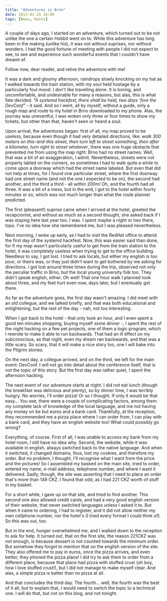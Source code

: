 ```yaml
---
title: "Adventures in Brno"
date: 2013-02-25 16:00
tags: [News, Rants]
---
```


A couple of days ago, I started on an adventure, which turned out to
be not unlike the one a certain Hobbit went on to. While this
adventure has long been in the making (unlike his), it was not without
suprises, nor without wonders. I had the good fortune of meeting with
people I did not expect to see, to see and experience such wonderful
events that I couldn't have dreamt of.

Follow now, dear reader, and relive the adventure with me!

<!-- more -->

It was a dark and gloomy afternoon, raindrops slowly knocking on my
hat as I walked towards the train station, with my soul held hostage
by a particularly foul mood. I don't like travelling alone. It is
boring, and uncomfortable, and undesirable for many a reasons, but
alas, this is what fate decided. *"A systemd hackfest, there
shall be held, two days 'fore the DevConf"* - it said. And so I went,
all by myself, without a guide, only a rough map and route to my hotel
in Brno downloaded to my phone. Alas, the journey was uneventful, I
was woken only three or four times to show my tickets, but other than
that, haven't seen or heard a soul.

Upon arrival, the adventures began: first of all, my map proved to be
useless, because even though it had very detailed directions, like:
*walk 300 meters on this-and-this street, then turn left to street
something, then after a kilometer, turn right to street whatever*,
there was one huge obstacle that prevented me from using the map
right: Brno had no street names. Well, that was a bit of an
exaggeration, I admit. Nevertheless, streets were not properly labled
on the corners, so sometimes I had to walk quite a while to come upon
a doorway which had the street name labeled. But even that did not
help at times, for I found one particular street, where the first
doorway had one street name (and not the one I expected to be on), the
second had another, and the third a third - all within 200m! Oh, and
the fourth had all three. It was a bit of a mess, but in the end, I
got to the hotel within fourty minutes or so, which was not much
longer than what the route planner predicted.

The first (pleasant!) suprise came when I arrived at the hotel,
greeted the recepcionist, and without as much as a second thought, she
asked back if I was staying here last year too. I was. I spent maybe a
night or two there, tops. I've no idea how she remembered me, but I
was pleased nevertheless.

Next morning, I woke up early, as I had to visit the RedHat office to
attend the first day of the systemd hackfest. Now, this was easier
said than done, for if my map wasn't particularly useful to get from
the train station to the hotel, it was completely useless when trying
to get to the office building. Needless to say, I got lost. I tried to
ask locals, but either my english is too poor, or theirs was, or they
just didn't want to get bothered by me asking for directions. I got
lost around three times during the trip, observed not only the
peculiar traffic in Brno, but the local young university folk
too. They didn't speak english, either. Oh well! That one hour walk I
planned took about three, and my feet hurt even now, days later, but I
eventually got there.

As far as the adventure goes, the first day wasn't amazing. I did meet
with an old collegue, and we talked briefly, and that was both
educational and enlightening, but the rest of the day - nah, not too
interesting.

When I got back to the hotel - that only took an hour, and I even
spent a good ten minutes shopping, buying myself some dinner -, I
spent the rest of the night hacking on a few pet projects, one of them
a logic program, which I rewrote to make it able to run
backwards. That had an ill effect on my subconscious, as that night,
even my dream ran backwards, and that was a little scary. So scary,
that it will make a nice story too, one I will bake into the Pilgrim
stories.

On the next day, a collegue arrived, and on the third, we left for the
main event: DevConf. I will not go into detail about the conference
itself, that is not the topic of this story. But the first day was
rather quiet, I spent the afternoon hacking.

The next event of our adventure starts at night. I did not eat lunch
(though the breakfast was delicious and plenty), so by dinner time, I
was terribly hungry. No worries, I'll order pizza! Or so I thought. If
only it would be that easy... You see, there were a couple of
complicating factors, among them my complete lack of knowledge of the
local language, and me not having any money on be but euros and a bank
card. Thankfully, at the reception, they recommended me a pizza place
where I can order from, I can play with a bank card, and they have an
english website too! What could possibly go wrong?

Everything, of course. First of all, I was unable to access my bank
from my hotel room, I still have no idea why. Second, the website,
while it was available in english, always switched back to the native
language. And when it switched, it changed domains, thus, lost my
cookies, and therefore my order. But no problem, I thought. I'll
recognise what I want from the price and the pictures! So I assembled
my basked on the main site, tried to order, entered my name, e-mail
address, telephone number, and where I want it delivered. Sadly,
though, the site was asserting that I need to place an order that's
more than 149 CKZ. I found that odd, as I had 221 CKZ worth of stuff
in my basket.

For a short while, I gave up on that site, and tried to find
another. This second one also allowed credit cards, and had a very
good english version of their website, that never switched languages
unless I asked it to. But when it came to ordering, I had to register,
and it did not allow neither my own cellphone number, nor the hotel's
(I tried every format I could think of). So this was out, too.

But in the end, hunger overwhelmed me, and I walked down to the
reception to ask for help. It turned out, that on the first site, the
reason 221CKZ was not enough, is because dessert is not counted
towards the minimum order. But somehow they forgot to mention that on
the english version of the site. They also offered me to pay in euros,
once the pizza arrives, and even better, they phoned the pizza place!
I did try to ask them to order from a different place, because that
place had pizza with stuffed crust (oh boy, how I love stuffed
crust!), but I did not manage to make myself clear. And alas, a simple
pizza is better than no pizza at all.

And that concludes the third day. The fourth... well, the fourth was
the best of it all, but to explain that, I would need to switch the
topic to a technical one. I will do that, but not on this blog, and
not tonight.
